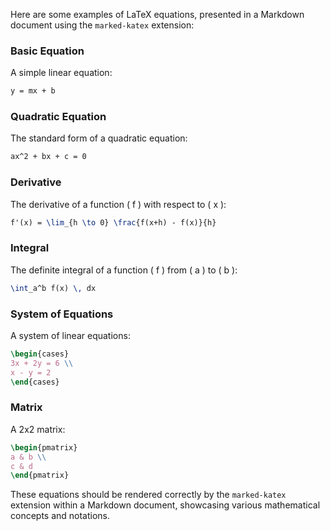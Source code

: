Here are some examples of LaTeX equations, presented in a Markdown document using the `marked-katex` extension:

### Basic Equation

A simple linear equation:

```latex
y = mx + b
```

### Quadratic Equation

The standard form of a quadratic equation:

```latex
ax^2 + bx + c = 0
```

### Derivative

The derivative of a function \( f \) with respect to \( x \):

```latex
f'(x) = \lim_{h \to 0} \frac{f(x+h) - f(x)}{h}
```

### Integral

The definite integral of a function \( f \) from \( a \) to \( b \):

```latex
\int_a^b f(x) \, dx
```

### System of Equations

A system of linear equations:

```latex
\begin{cases} 
3x + 2y = 6 \\
x - y = 2 
\end{cases}
```

### Matrix

A 2x2 matrix:

```latex
\begin{pmatrix}
a & b \\
c & d
\end{pmatrix}
```

These equations should be rendered correctly by the `marked-katex` extension within a Markdown document, showcasing various mathematical concepts and notations.

